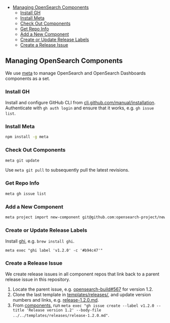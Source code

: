 - [Managing OpenSearch Components](#managing-opensearch-components)
  - [Install GH](#install-gh)
  - [Install Meta](#install-meta)
  - [Check Out Components](#check-out-components)
  - [Get Repo Info](#get-repo-info)
  - [Add a New Component](#add-a-new-component)
  - [Create or Update Release Labels](#create-or-update-release-labels)
  - [Create a Release Issue](#create-a-release-issue)

## Managing OpenSearch Components

We use [meta](https://github.com/mateodelnorte/meta) to manage OpenSearch and OpenSearch Dashboards components as a set.

### Install GH

Install and configure GitHub CLI from [cli.github.com/manual/installation](https://cli.github.com/manual/installation). Authenticate with `gh auth login` and ensure that it works, e.g. `gh issue list`.

### Install Meta

```sh
npm install -g meta
```

### Check Out Components

```sh
meta git update
```

Use `meta git pull` to subsequently pull the latest revisions.

### Get Repo Info

```sh
meta gh issue list
```

### Add a New Component

```sh
meta project import new-component git@github.com:opensearch-project/new-component.git
```

### Create or Update Release Labels

Install [ghi](https://github.com/stephencelis/ghi), e.g. `brew install ghi`.

```
meta exec "ghi label 'v1.2.0' -c '#b94c47'"
```

### Create a Release Issue

We create release issues in all component repos that link back to a parent release issue in this repository. 

1. Locate the parent issue, e.g. [opensearch-build#567](https://github.com/opensearch-project/opensearch-build/issues/567) for version 1.2.
2. Clone the last template in [templates/releases/](templates/releases), and update version numbers and links, e.g. [release-1.2.0.md](templates/releases/release-1.2.0.md).
3. From [components](components), run `meta exec "gh issue create --label v1.2.0 --title 'Release version 1.2' --body-file ../../templates/releases/release-1.2.0.md"`.
